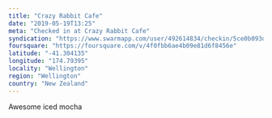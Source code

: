 ```yaml
---
title: "Crazy Rabbit Cafe"
date: "2019-05-19T13:25"
meta: "Checked in at Crazy Rabbit Cafe"
syndication: "https://www.swarmapp.com/user/492614834/checkin/5ce0b093da7080002cba759b"
foursquare: "https://foursquare.com/v/4f0fbb6ae4b09e81d6f8456e"
latitude: "-41.304135"
longitude: "174.79395"
locality: "Wellington"
region: "Wellington"
country: "New Zealand"
---
```

Awesome iced mocha
